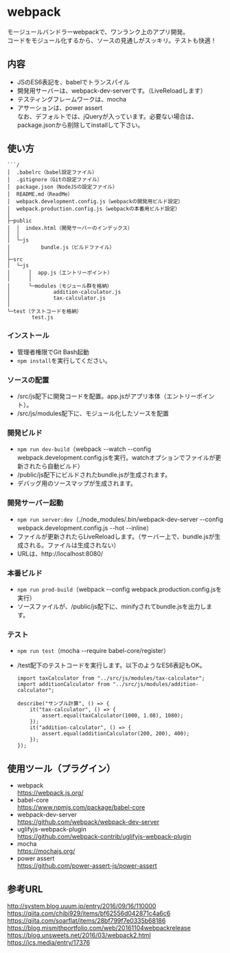 # webpack
モージュールバンドラーwebpackで、ワンランク上のアプリ開発。  
コードをモジュール化するから、ソースの見通しがスッキリ。テストも快適！

## 内容
* JSのES6表記を、babelでトランスパイル
* 開発用サーバーは、webpack-dev-serverです。（LiveReloadします）
* テスティングフレームワークは、mocha
* アサーションは、power assert  
なお、デフォルトでは、jQueryが入っています。必要ない場合は、package.jsonから削除してinstallして下さい。

## 使い方

    ```/
    │  .babelrc（babel設定ファイル）
    │  .gitignore（Gitの設定ファイル）
    │  package.json（NodeJSの設定ファイル）
    │  README.md（ReadMe）
    │  webpack.development.config.js（webpackの開発用ビルド設定）
    │  webpack.production.config.js（webpackの本番用ビルド設定）
    │
    ├─public
    │  │  index.html（開発サーバーのインデックス）
    │  │
    │  └─js
    │          bundle.js（ビルドファイル）
    │
    ├─src
    │  └─js
    │      │  app.js（エントリーポイント）
    │      │
    │      └─modules（モジュール群を格納）
    │              addition-calculator.js
    │              tax-calculator.js
    │
    └─test（テストコードを格納）
            test.js

### インストール
* 管理者権限でGit Bash起動
* ```npm install```を実行してください。

### ソースの配置
* /src/js配下に開発コードを配置。app.jsがアプリ本体（エントリーポイント）。
* /src/js/modules配下に、モジュール化したソースを配置

### 開発ビルド
* ```npm run dev-build```（webpack --watch --config webpack.development.config.jsを実行。watchオプションでファイルが更新されたら自動ビルド）
* /public/js配下にビルドされたbundle.jsが生成されます。
* デバッグ用のソースマップが生成されます。

### 開発サーバー起動
* ```npm run server:dev```（./node_modules/.bin/webpack-dev-server --config webpack.development.config.js --hot --inline）
* ファイルが更新されたらLiveReloadします。（サーバー上で、bundle.jsが生成される。ファイルは生成されない）
* URLは、http://localhost:8080/

### 本番ビルド
* ```npm run prod-build```（webpack --config webpack.production.config.jsを実行）
* ソースファイルが、/public/js配下に、minifyされてbundle.jsを出力します。


### テスト
* ```npm run test```（mocha --require babel-core/register）
* /test配下のテストコードを実行します。以下のようなES6表記もOK。

    ```import assert from "assert";
    import taxCalculator from "../src/js/modules/tax-calculator";
    import additionCalculator from "../src/js/modules/addition-calculator";

    describe("サンプル計算", () => {
        it("tax-calculator", () => {
            assert.equal(taxCalculator(1000, 1.08), 1080);
        });
        it("addition-calculator", () => {
            assert.equal(additionCalculator(200, 200), 400);
        });
    });

## 使用ツール（プラグイン）
* webpack  
https://webpack.js.org/
* babel-core  
https://www.npmjs.com/package/babel-core
* webpack-dev-server  
https://github.com/webpack/webpack-dev-server
* uglifyjs-webpack-plugin  
https://github.com/webpack-contrib/uglifyjs-webpack-plugin
* mocha  
https://mochajs.org/
* power assert  
https://github.com/power-assert-js/power-assert

## 参考URL
http://system.blog.uuum.jp/entry/2016/09/16/110000  
https://qiita.com/chibi929/items/bf62556d042871c4a6c6  
https://qiita.com/soarflat/items/28bf799f7e0335b68186  
https://blog.mismithportfolio.com/web/20161104webpackrelease  
https://blog.unsweets.net/2016/03/webpack2.html  
https://ics.media/entry/17376  

